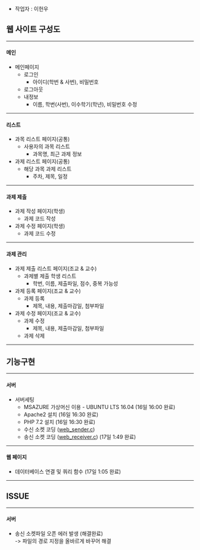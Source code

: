 - 작업자 : 이헌우

## 웹 사이트 구성도
----------------------------------------
#### 메인
- 메인페이지
  - 로그인
    - 아이디(학번 & 사번), 비밀번호
  - 로그아웃
  - 내정보
    - 이름, 학번(사번), 이수학기(학년), 비밀번호 수정
-----------------------------------------
#### 리스트
- 과목 리스트 페이지(공통)
  - 사용자의 과목 리스트
    - 과목명, 최근 과제 정보
- 과제 리스트 페이지(공통)
  - 해당 과목 과제 리스트
    - 주차, 제목, 일정
-----------------------------------------
#### 과제 제출
- 과제 작성 페이지(학생)
  - 과제 코드 작성
- 과제 수정 페이지(학생)
  - 과제 코드 수정
-----------------------------------------
#### 과제 관리
- 과제 제출 리스트 페이지(조교 & 교수)
  - 과제별 제출 학생 리스트
    - 학번, 이름, 제출파일, 점수, 중복 가능성
- 과제 등록 페이지(조교 & 교수)
  - 과제 등록
    - 제목, 내용, 제출마감일, 첨부파일
- 과제 수정 페이지(조교 & 교수)
  - 과제 수정
    - 제목, 내용, 제출마감일, 첨부파일
  - 과제 삭제
----------------------------------------
## 기능구현
----------------------------------------
#### 서버
- 서버세팅 
  - MSAZURE 가상머신 이용 - UBUNTU LTS 16.04 (16일 16:00 완료)
  - Apache2 설치 (16일 16:30 완료)
  - PHP 7.2 설치 (16일 16:30 완료)
  - 수신 소켓 코딩 ([web_sender.c](https://github.com/BJ-Lim/hlsw-hackathon/blob/master/Web/src/web_receiver.c))
  - 송신 소켓 코딩 ([web_receiver.c](https://github.com/BJ-Lim/hlsw-hackathon/blob/master/Web/src/web_sender.c)) (17일 1:49 완료)
----------------------------------------
#### 웹 페이지
- 데이터베이스 연결 및 쿼리 함수 (17일 1:05 완료)

----------------------------------------
## ISSUE
----------------------------------------
#### 서버
- 송신 소켓파일 오픈 에러 발생 (해결완료) <br>
-> 파일의 경로 지정을 올바르게 바꾸어 해결